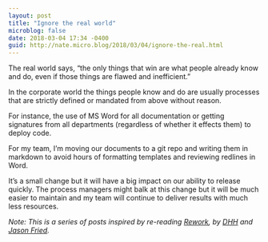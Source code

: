 ```yaml
---
layout: post
title: "Ignore the real world"
microblog: false
date: 2018-03-04 17:34 -0400
guid: http://nate.micro.blog/2018/03/04/ignore-the-real.html
---
```

The real world says, “the only things that win are what people already know and do, even if those things are flawed and inefficient.”

In the corporate world the things people know and do are usually processes that are strictly defined or mandated from above without reason. 

For instance, the use of MS Word for all documentation or getting signatures from all departments (regardless of whether it effects them) to deploy code. 

For my team, I’m moving our documents to a git repo and writing them in markdown to avoid hours of formatting templates and reviewing redlines in Word. 

It’s a small change but it will have a big impact on our ability to release quickly. The process managers might balk at this change but it will be much easier to maintain and my team will continue to deliver results with much less resources.

_Note: This is a series of posts inspired by re-reading [Rework](https://basecamp.com/books/rework), by [DHH](https://twitter.com/dhh) and [Jason Fried](https://twitter.com/jasonfried)._

